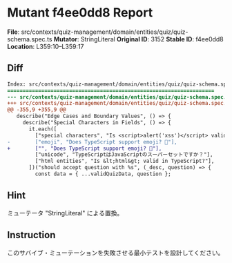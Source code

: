 # Mutant f4ee0dd8 Report

**File**: src/contexts/quiz-management/domain/entities/quiz/quiz-schema.spec.ts
**Mutator**: StringLiteral
**Original ID**: 3152
**Stable ID**: f4ee0dd8
**Location**: L359:10–L359:17

## Diff

```diff
Index: src/contexts/quiz-management/domain/entities/quiz/quiz-schema.spec.ts
===================================================================
--- src/contexts/quiz-management/domain/entities/quiz/quiz-schema.spec.ts	original
+++ src/contexts/quiz-management/domain/entities/quiz/quiz-schema.spec.ts	mutated #3152
@@ -355,9 +355,9 @@
   describe("Edge Cases and Boundary Values", () => {
     describe("Special Characters in Fields", () => {
       it.each([
         ["special characters", "Is <script>alert('xss')</script> valid?"],
-        ["emoji", "Does TypeScript support emoji? 🚀"],
+        ["", "Does TypeScript support emoji? 🚀"],
         ["unicode", "TypeScriptはJavaScriptのスーパーセットですか？"],
         ["html entities", "Is &lt;html&gt; valid in TypeScript?"],
       ])("should accept question with %s", (_desc, question) => {
         const data = { ...validQuizData, question };
```

## Hint

ミューテータ "StringLiteral" による置換。

## Instruction

このサバイブ・ミューテーションを失敗させる最小テストを設計してください。
